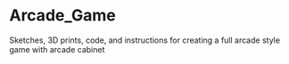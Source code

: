 # Arcade_Game
Sketches, 3D prints, code, and instructions for creating a full arcade style game with arcade cabinet
